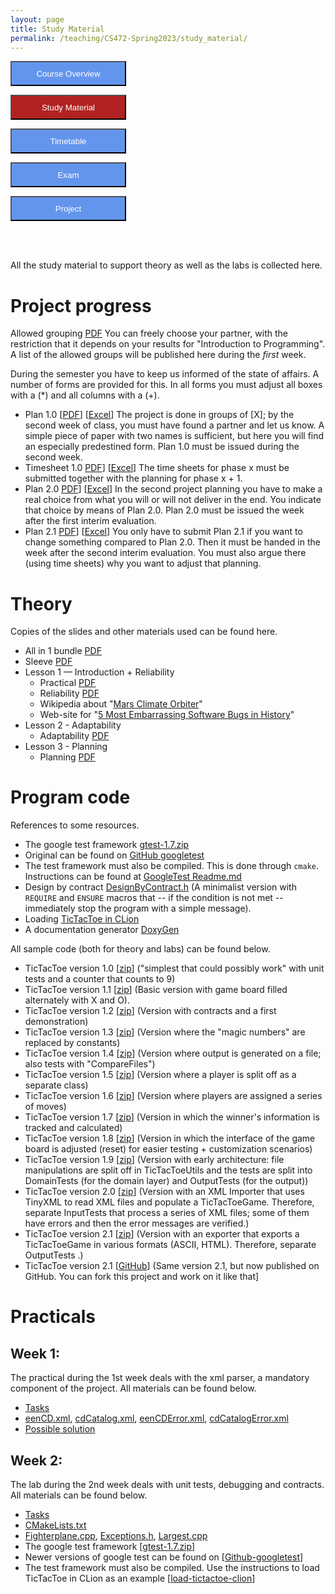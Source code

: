 ```yaml
---
layout: page
title: Study Material
permalink: /teaching/CS472-Spring2023/study_material/
---
```

<form action="/teaching/CS472-Spring2023/">
    <input type="submit" style="background-color:cornflowerblue;color:white;width:185px;
height:40px;" value="Course Overview" />
</form>
<form action="/teaching/CS472-Spring2023/study_material/">
    <input type="submit" style="background-color:firebrick;color:white;width:185px;
height:40px;" value="Study Material" />
</form>
<form action="/teaching/CS472-Spring2023/Timetable/">
    <input type="submit" style="background-color:cornflowerblue;color:white;width:185px;
height:40px;" value="Timetable" />
</form>
<form action="/teaching/CS472-Spring2023/Exam/">
    <input type="submit" style="background-color:cornflowerblue;color:white;width:185px;
height:40px;" value="Exam" />
</form>
<form action="/teaching/CS472-Spring2023/Project/">
    <input type="submit" style="background-color:cornflowerblue;color:white;width:185px;
height:40px;" value="Project" />
</form>


<br/>
<br/>

All the study material to support theory as well as the labs is collected here.

Project progress
============
Allowed grouping [PDF]() You can freely choose your partner, with the restriction that it 
depends on your results for "Introduction to Programming". A list of the allowed groups 
will be published here during the *first* week.

During the semester you have to keep us informed of the state of affairs. A number of forms are provided for this. In all forms you must adjust all boxes with a (*) and all columns with a (+).

* Plan 1.0 [[PDF](../../../files/472Files/PlanTmpl.pdf)]  [[Excel](../../../files/472Files/PlanTmpl.xlsx)] The project is done in groups of [X]; by the second week of class, you must have found a partner and let us know. A simple piece of paper with two names is sufficient, but here you will find an especially predestined form. Plan 1.0 must be issued during the second week.
* Timesheet 1.0 [PDF](../../../files/472Files/TimeSheet.pdf)]  [[Excel](../../../files/472Files/TimeSheet.xlsx)] The time sheets for phase x must be submitted together with the planning for phase x + 1.
* Plan 2.0 [PDF](../../../files/472Files/PlanTmpl20.pdf)]  [[Excel](../../../files/472Files/PlanTmpl20.xlsx)] In the second project planning you have to make a real choice from what you will or will not deliver in the end. You indicate that choice by means of Plan 2.0. Plan 2.0 must be issued the week after the first interim evaluation.
* Plan 2.1 [PDF](../../../files/472Files/PlanTmpl21.pdf)]  [[Excel](../../../files/472Files/PlanTmpl21.xlsx)] You only have to submit Plan 2.1 if you want to change something compared to Plan 2.0. Then it must be handed in the week after the second interim evaluation. You must also argue there (using time sheets) why you want to adjust that planning.

Theory
=======
Copies of the slides and other materials used can be found here. 
* All in 1 bundle [PDF]()
* Sleeve [PDF]()
* Lesson 1 — Introduction + Reliability
  * Practical [PDF]()
  * Reliability [PDF]()
  * Wikipedia about "[Mars Climate Orbiter](https://en.wikipedia.org/wiki/Mars_Climate_Orbiter)"
  * Web-site for "[5 Most Embarrassing Software Bugs in History](https://www.scientificamerican.com/article/pogue-5-most-embarrassing-software-bugs-in-history/)"
* Lesson 2 - Adaptability
  * Adaptability [PDF]()
* Lesson 3 - Planning 
  * Planning [PDF]()

Program code
=====
References to some resources.
* The google test framework [gtest-1.7.zip](https://drive.google.com/file/d/1TzuyNjnm92Zhkq89pHA7eP9SP9sbFa4C/view?usp=sharing)
* Original can be found on [GitHub googletest](https://github.com/google/googletest)
* The test framework must also be compiled. This is done through ```cmake```. Instructions can be found at [GoogleTest Readme.md](https://github.com/google/googletest/blob/main/googletest/README.md)
* Design by contract [DesignByContract.h](material/DesignByContract.h) (A minimalist version with ```REQUIRE``` and ```ENSURE``` macros that -- if the condition is not met -- immediately stop the program with a simple message). 
* Loading [TicTacToe in CLion](material/loading_ttt/loading_ttt.md)
* A documentation generator [DoxyGen](https://doxygen.nl/) 

All sample code (both for theory and labs) can be found below.
* TicTacToe version 1.0 [[zip](https://drive.google.com/file/d/1JjUfUbTjYL1WiENvwYu9XiOD1UvVGU6v/view?usp=sharing)] ("simplest that could possibly work" with unit tests and a counter that counts to 9)
* TicTacToe version 1.1 [[zip](https://drive.google.com/file/d/1JrPmkA79M_ciYxJA7qjx3D4HuAYv2d0J/view?usp=sharing)] (Basic version with game board filled alternately with X and O).
* TicTacToe version 1.2 [[zip](https://drive.google.com/file/d/1Jpt5lXoXR42aHVSYvQYRrs21MLx8V-ny/view?usp=sharing)] (Version with contracts and a first demonstration)
* TicTacToe version 1.3 [[zip](https://drive.google.com/file/d/1K0wAWi6cmORze6AA6nRbJ6EZirDrozec/view?usp=sharing)] (Version where the "magic numbers" are replaced by constants)
* TicTacToe version 1.4 [[zip](https://drive.google.com/file/d/1J9gDmBa1AFEC0-Q6Qe52kiBp_KwFMQ05/view?usp=sharing)] (Version where output is generated on a file; also tests with "CompareFiles")
* TicTacToe version 1.5 [[zip](https://drive.google.com/file/d/1Jp14EpX57pfigMokwlkeSeeSzJuc4YfX/view?usp=sharing)] (Version where a player is split off as a separate class)
* TicTacToe version 1.6 [[zip](https://drive.google.com/file/d/1JvBJ2uIiGn45Uxab08FBtT5eoKIYqNgG/view?usp=sharing)] (Version where players are assigned a series of moves)
* TicTacToe version 1.7 [[zip](https://drive.google.com/file/d/1JO5FqC0h07_a0cT4bSpwFlg39VyjAwn-/view?usp=sharing)] (Version in which the winner's information is tracked and calculated)
* TicTacToe version 1.8 [[zip](https://drive.google.com/file/d/1Jp1MlOeAGeO8odBRAVjMhS0cMuE5N-Wg/view?usp=sharing)] (Version in which the interface of the game board is adjusted (reset) for easier testing + customization scenarios)
* TicTacToe version 1.9 [[zip](https://drive.google.com/file/d/1J9xAF2yD-xTqAjS0IR_PgU4CkecaZhY4/view?usp=sharing)] (Version with early architecture: file manipulations are split off in TicTacToeUtils and the tests are split into DomainTests (for the domain layer) and OutputTests (for the output))
* TicTacToe version 2.0 [[zip](https://drive.google.com/file/d/1JqbsYLD58psG3BxGuFF15anr5VLQhk8N/view?usp=sharing)] (Version with an XML Importer that uses TinyXML to read XML files and populate a TicTacToeGame. Therefore, separate InputTests that process a series of XML files; some of them have errors and then the error messages are verified.)
* TicTacToe version 2.1 [[zip](https://drive.google.com/file/d/1JkV_GbIpwbv6YrtHnWNFda24OLE5t6dw/view?usp=sharing)] (Version with an exporter that exports a TicTacToeGame in various formats (ASCII, HTML). Therefore, separate OutputTests .)
* TicTacToe version 2.1 [[GitHub](https://github.com/johnxu21/TicTacToe_Git)] (Same version 2.1, but now published on GitHub. You can fork this project and work on it like that]

Practicals
========

## Week 1: 
The practical during the 1st week deals with the xml parser, a mandatory component of the project. All materials can be found below.
* [Tasks](../../../files/472Files/Week1-Tasks.pdf)
* [eenCD.xml](material/eenCD.xml), [cdCatalog.xml](material/cdCatalog.xml), [eenCDError.xml](material/eenCDError.xml), [cdCatalogError.xml](material/cdCatalogError.xml)
* [Possible solution](https://drive.google.com/file/d/1XLZDTpHjaxZ4RmlUlU0ic58ngIAz3d3m/view?usp=sharing)

## Week 2: 
The lab during the 2nd week deals with unit tests, debugging and contracts. All materials can be found below.
* [Tasks](../../../files/472Files/Week2-Tasks.pdf)
* [CMakeLists.txt](material/CMakeLists.txt)
* [Fighterplane.cpp](material/Fighterplane.cpp), [Exceptions.h](material/Exceptions.h), [Largest.cpp](material/Largest.cpp)
* The google test framework [[gtest-1.7.zip](https://drive.google.com/file/d/1TzuyNjnm92Zhkq89pHA7eP9SP9sbFa4C/view?usp=sharing)]
* Newer versions of google test can be found on  [[Github-googletest](https://github.com/google/googletest/releases)]
* The test framework must also be compiled. Use the instructions to load TicTacToe in CLion as an example [[load-tictactoe-clion](material/loading_ttt/loading_ttt.md)]
















